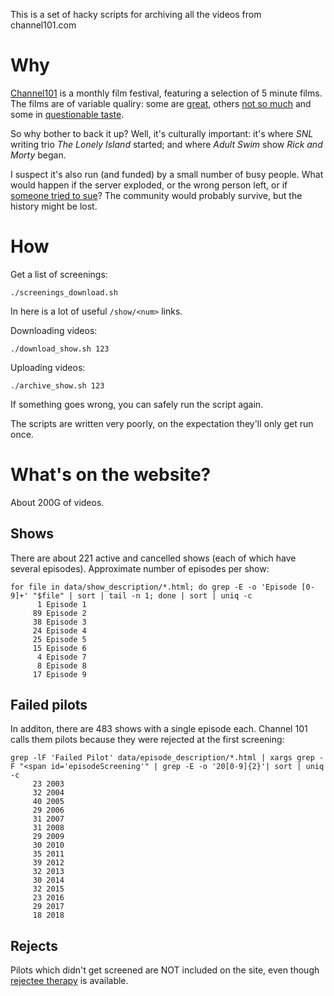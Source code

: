 This is a set of hacky scripts for archiving all the videos from channel101.com

# Why

[Channel101](http://www.channel101.com/) is a monthly film festival, featuring
a selection of 5 minute films. The films are of variable qualiry: some are
[great](http://www.channel101.com/show/96), others
[not so much](http://www.channel101.com/show/166) and some in
[questionable taste](http://www.channel101.com/show/214).

So why bother to back it up? Well, it's culturally important: it's where _SNL_
writing trio _The Lonely Island_ started; and where _Adult Swim_ show
_Rick and Morty_ began.

I suspect it's also run (and funded) by a small number of busy people. What
would happen if the server exploded, or the wrong person left, or if
[someone tried to sue](https://en.wikipedia.org/wiki/House_of_Cosbys)? The
community would probably survive, but the history might be lost.

# How

Get a list of screenings:

```
./screenings_download.sh
```

In here is a lot of useful `/show/<num>` links.

Downloading videos:

```
./download_show.sh 123
```

Uploading videos:

```
./archive_show.sh 123
```

If something goes wrong, you can safely run the script again.

The scripts are written very poorly, on the expectation they'll only get run once.

# What's on the website?

About 200G of videos.

## Shows

There are about 221 active and cancelled shows (each of which have several episodes). Approximate number of episodes per show:

```
for file in data/show_description/*.html; do grep -E -o 'Episode [0-9]+' "$file" | sort | tail -n 1; done | sort | uniq -c
      1 Episode 1
     89 Episode 2
     38 Episode 3
     24 Episode 4
     25 Episode 5
     15 Episode 6
      4 Episode 7
      8 Episode 8
     17 Episode 9

```

## Failed pilots

In additon, there are 483 shows with a single episode each. Channel 101 calls them pilots because they were rejected at the first screening:

```
grep -lF 'Failed Pilot' data/episode_description/*.html | xargs grep -F "<span id='episodeScreening'" | grep -E -o '20[0-9]{2}'| sort | uniq -c
     23 2003
     32 2004
     40 2005
     29 2006
     31 2007
     31 2008
     29 2009
     30 2010
     35 2011
     39 2012
     32 2013
     30 2014
     32 2015
     23 2016
     29 2017
     18 2018
```

## Rejects

Pilots which didn't get screened are NOT included on the site, even though [rejectee therapy](http://www.channel101.com/therapy) is available.
